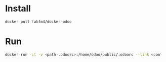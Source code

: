 # Install
```bash
docker pull fabfm4/docker-odoo
```


# Run
```bash
docker run -it -v <path-.odoorc>:/home/odoo/public/.odoorc --link <containar-name-db>:<name-host> docker-odoo ./odoo-bin -c .odoorc
```
